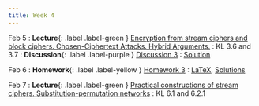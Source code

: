 ```yaml
---
title: Week 4
---
```


Feb 5
: **Lecture**{: .label .label-green } [Encryption from stream ciphers and block ciphers. Chosen-Ciphertext Attacks. Hybrid Arguments.](/assets/lecture_slides/lec6.pdf)
    : KL 3.6 and 3.7
: **Discussion**{: .label .label-purple } [Discussion 3](/assets/discussion/disc3.pdf)
    : [Solution](/assets/discussion/disc3-sol.pdf)

Feb 6
: **Homework**{: .label .label-yellow } [Homework 3](/assets/homework/hw3.pdf)
    : [LaTeX](/assets/homework/hw3.tex), [Solutions](/assets/homework/hw3-sol.pdf)

Feb 7
: **Lecture**{: .label .label-green } [Practical constructions of stream ciphers. Substitution-permutation networks](/assets/lecture_slides/lec7.pdf)
    : KL 6.1 and 6.2.1
